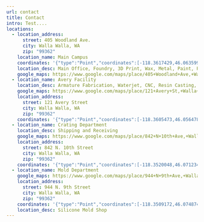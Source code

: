 ```yaml
---
url: contact
title: Contact
intro: Test....
locations:
  - location_address:
      street: 405 Woodland Ave.
      city: Walla Walla, WA
      zip: "99362"
    location_name: Main Campus
    coordinates: '{"type":"Point","coordinates":[-118.3617429,46.0635998]}'
    location_desc: Main Office, Foundry, 3D Print, Wax, Metal, Paint, Patina
    google_maps: https://www.google.com/maps/place/405+Woodland+Ave,+Walla+Walla,+WA+99362/@46.0635566,-118.3645672,17z/data=!3m1!4b1!4m5!3m4!1s0x54a26a6ca25b0f99:0xe9f77a41fbc5fa17!8m2!3d46.0635529!4d-118.3623785
  - location_name: Avery Facility
    location_desc: Armature Fabrication, Waterjet, CNC, Resin Casting, Wood Shop
    google_maps: https://www.google.com/maps/place/121+Avery+St,+Walla+Walla,+WA+99362/@46.0564643,-118.3625881,17z/data=!3m1!4b1!4m5!3m4!1s0x54a26a0c5177688f:0x1c89086301dd8a12!8m2!3d46.0564606!4d-118.3603994
    location_address:
      street: 121 Avery Street
      city: Walla Walla, WA
      zip: "99362"
    coordinates: '{"type":"Point","coordinates":[-118.3605473,46.0564789]}'
  - location_name: Crating Department
    location_desc: Shipping and Receiving
    google_maps: https://www.google.com/maps/place/842+N+10th+Ave,+Walla+Walla,+WA+99362/data=!4m2!3m1!1s0x54a26a67889288cf:0x483708f7e337475c?sa=X&ved=2ahUKEwiiiKiEqoHzAhXXCTQIHYx-AwEQ8gF6BAgUEAE
    location_address:
      street: 842 N. 10th Street
      city: Walla Walla, WA
      zip: "99362"
    coordinates: '{"type":"Point","coordinates":[-118.3520048,46.0712343]}'
  - location_name: Mold Department
    google_maps: https://www.google.com/maps/place/944+N+9th+Ave,+Walla+Walla,+WA+99362/@46.074698,-118.3529653,17z/data=!3m1!4b1!4m5!3m4!1s0x54a26a5dd20c6de5:0xedbc8f6a23aeacf4!8m2!3d46.0746943!4d-118.3507766
    location_address:
      street: 944 N. 9th Street
      city: Walla Walla, WA
      zip: "99362"
    coordinates: '{"type":"Point","coordinates":[-118.3509172,46.0748745]}'
    location_desc: Silicone Mold Shop
---
```


